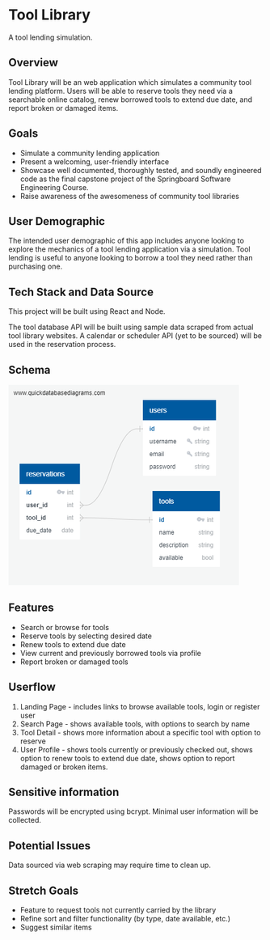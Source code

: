 # Tool Library
A tool lending simulation.

## Overview
Tool Library will be an web application which simulates a community tool lending platform. Users will be able to reserve tools they need via a searchable online catalog, renew borrowed tools to extend due date, and report broken or damaged items.

## Goals
- Simulate a community lending application
- Present a welcoming, user-friendly interface
- Showcase well documented, thoroughly tested, and soundly engineered code as the final capstone project of the Springboard Software Engineering Course.
- Raise awareness of the awesomeness of community tool libraries

## User Demographic
The intended user demographic of this app includes anyone looking to explore the mechanics of a tool lending application via a simulation. Tool lending is useful to anyone looking to borrow a tool they need rather than purchasing one.

## Tech Stack and Data Source
This project will be built using React and Node. 

The tool database API will be built using sample data scraped from actual tool library websites. A calendar or scheduler API (yet to be sourced) will be used in the reservation process.

## Schema
![Tool Library Schema](schema.png)

## Features
- Search or browse for tools
- Reserve tools by selecting desired date
- Renew tools to extend due date
- View current and previously borrowed tools via profile
- Report broken or damaged tools

## Userflow
1. Landing Page - includes links to browse available tools, login or register user
2. Search Page - shows available tools, with options to search by name
3. Tool Detail - shows more information about a specific tool with option to reserve
4. User Profile - shows tools currently or previously checked out, shows option to renew tools to extend due date, shows option to report damaged or broken items.

## Sensitive information
Passwords will be encrypted using bcrypt. Minimal user information will be collected.

## Potential Issues
Data sourced via web scraping may require time to clean up.

## Stretch Goals
- Feature to request tools not currently carried by the library
- Refine sort and filter functionality (by type, date available, etc.)
- Suggest similar items